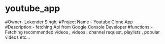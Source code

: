 # youtube_app

#Owner- Lokender Singh; 
#Project Name - Youtube Clone App
#Description:- fetching Api from Google Console Developer
#functions:- Fetching recommended videos , videos , channel request, playlists , popular videos etc...
